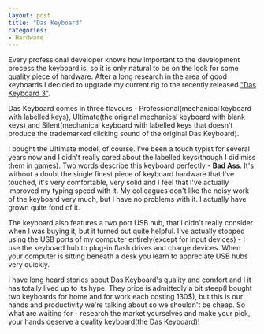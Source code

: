 ```yaml
---
layout: post
title: "Das Keyboard"
categories:
- Hardware
---
```


Every professional developer knows how important to the development
process the keyboard is, so it is only natural to be on the look for
some quality piece of hardware. After a long research in the area of
good keyboards I decided to upgrade my current rig to the recently
released ["Das Keyboard 3"](http://www.daskeyboard.com/).

Das Keyboard comes in three flavours - Professional(mechanical
keyboard with labelled keys), Ultimate(the original mechanical
keyboard with blank keys) and Silent(mechanical keyboard with labelled
keys that doesn't produce the trademarked clicking sound of the
original Das Keyboard).

I bought the Ultimate model, of course. I've been a touch typist for
several years now and I didn't really cared about the labelled
keys(though I did miss them in games). Two words describe this
keyboard perfectly - **Bad Ass**. It's without a doubt the single
finest piece of keyboard hardware that I've touched, it's very
comfortable, very solid and I feel that I've actually improved my
typing speed with it. My colleagues don't like the noisy work of the
keyboard very much, but I have no problems with it. I actually have
grown quite fond of it.

The keyboard also features a two port USB hub, that I didn't really
consider when I was buying it, but it turned out quite helpful. I've
actually stopped using the USB ports of my computer entirely(except
for input devices) - I use the keyboard hub to plug-in flash drives
and charge devices. When your computer is sitting beneath a desk you
learn to appreciate USB hubs very quickly. 

I have long heard stories about Das Keyboard's quality
and comfort and I it has totally lived up to its hype. They price is
admittedly a bit steep(I bought two keyboards for home and for work
each costing 130$), but this is our hands and productivity we're
talking about so we shouldn't be cheap. So what are
waiting for - research the market yourselves and make your pick, your
hands deserve a quality keyboard(the Das Keyboard)!
